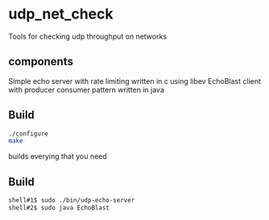 # udp_net_check
Tools for checking udp throughput on networks

## components
Simple echo server with rate limiting written in c using libev
EchoBlast client with producer consumer pattern written in java

## Build
```bash
./configure
make
```
builds everying that you need

## Build
```bash
shell#1$ sudo ./bin/udp-echo-server
shell#2$ sudo java EchoBlast
```
